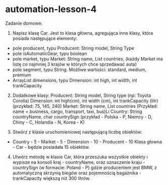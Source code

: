 # automation-lesson-4

Zadanie domowe:
1. Napisz klasę Car. Jest to klasa główna, agregująca inne klasy, która posiada następujące elementy:
- pole producent, typu Producent: String model, String Type
- pole isAutomaticGear, typu boolean
- pole market, typu Market: String name, List<Country> countries, (każdy Market ma listę co najmniej 3 krajów w których chce sprzedawać auta)
- pole segment, typu String. Możliwe wartości: standard, medium, premium
- ArrayList dimensions, typu Dimension: int high, int width, int trankCapacity
 
2. Dodatkowe klasy: 
Producent: String model, String type (np: Toyota Corolla)
Dimension: int high(cm), int width (cm), int trankCapacity (litr) (przykład: 75, 145, 240)
Market: String name, List<Country> countries (Przykład: name = business, cargo, transport, taxi, bus)Li
Country: String countryName, char countrySign (przykład - Polska - P, Niemcy - D, Chiny - C, Holandia - N, Korea - K)
      
3. Stwórz z klasie uruchomieniowej następującą liczbę obiektów:
  - Country - 5 - Market - 5 - Dimension - 10 - Producent - 10
    Klasa głowna - Car - będzie posiadała 15 obiektów. 
    
4. Utwórz metodę w klasie Car, która przeszuka wszystkie obiekty i wypisze na konsoli kraj - countryName, oraz oznaczenie kraju - countrySign (w formacie: Poland - P) 
gdzie producentem jest BMW, z automatyczną skrzynią biegów oraz pojemnością bagażnika - trankCapacity większą niż 300 litrów.

